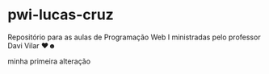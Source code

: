 # pwi-lucas-cruz
Repositório para as aulas de Programação Web I ministradas pelo professor Davi Vilar ♥☻

minha primeira alteração
